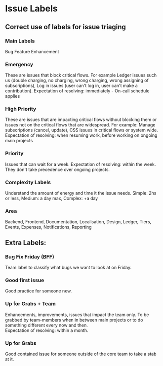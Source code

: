 # Issue Labels

## Correct use of labels for issue triaging

### Main Labels

Bug Feature Enhancement

### Emergency

These are issues that block critical flows. For example Ledger issues such us \(double charging, no charging, wrong charging, wrong assigning of subscriptions\), Log in issues \(user can't log in, user can't make a contribution\). Expectation of resolving: immediately - On-call schedule applies

### High Priority

These are issues that are impacting critical flows without blocking them or issues not on the critical flows that are widespread. For example: Manage subscriptions \(cancel, update\), CSS issues in critical flows or system wide. Expectation of resolving: when resuming work, before working on ongoing main projects

### Priority

Issues that can wait for a week. Expectation of resolving: within the week. They don't take precedence over ongoing projects.

### Complexity Labels

Understand the amount of energy and time it the issue needs. Simple: 2hs or less, Medium: a day max, Complex: +a day

### Area

Backend, Frontend, Documentation, Localisation, Design, Ledger, Tiers, Events, Expenses, Notifications, Reporting

## Extra Labels:

### Bug Fix Friday \(BFF\)

Team label to classify what bugs we want to look at on Friday.

### Good first issue

Good practice for someone new.

### Up for Grabs + Team

Enhancements, improvements, issues that impact the team only. To be grabbed by team-members when in between main projects or to do something different every now and then.  
Expectation of resolving: within a month.

### Up for Grabs

Good contained issue for someone outside of the core team to take a stab at it.

